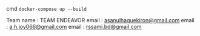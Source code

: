 cmd `docker-compose up --build`

Team name : TEAM ENDEAVOR
email : asanulhaquekiron@gmail.com
email : a.h.joy066@gmail.com
email : rssami.bd@gmail.com

